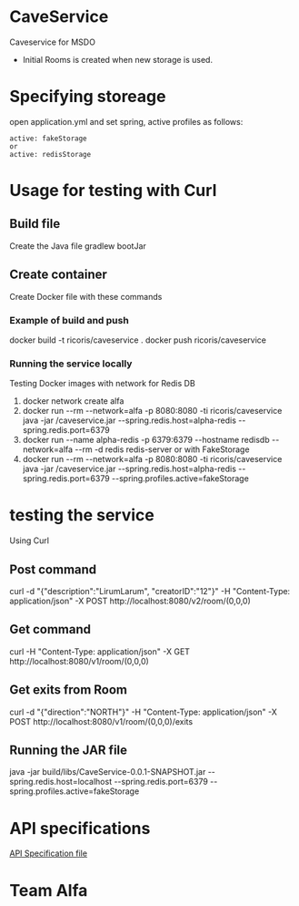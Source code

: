 # CaveService

Caveservice for MSDO

* Initial Rooms is created when new storage is used.

# Specifying storeage 
open application.yml and set spring, active profiles as follows:

    active: fakeStorage 
    or 
    active: redisStorage
# Usage for testing with Curl

## Build file

Create the Java file
gradlew bootJar

## Create container
Create Docker file with these commands

### Example of build and push
docker build -t ricoris/caveservice .
docker push ricoris/caveservice

### Running the service locally
Testing Docker images with network for Redis DB
1. docker network create alfa
2. docker run --rm  --network=alfa -p 8080:8080  -ti ricoris/caveservice java -jar /caveservice.jar --spring.redis.host=alpha-redis --spring.redis.port=6379
3. docker run --name alpha-redis -p 6379:6379 --hostname redisdb --network=alfa --rm -d redis redis-server
or with FakeStorage
4. docker run --rm  --network=alfa -p 8080:8080  -ti ricoris/caveservice java -jar /caveservice.jar --spring.redis.host=alpha-redis --spring.redis.port=6379 --spring.profiles.active=fakeStorage
# testing the service

Using Curl

## Post command
curl -d "{\"description\":\"LirumLarum\", \"creatorID\":\"12\"}" -H "Content-Type: application/json" -X POST http://localhost:8080/v2/room/(0,0,0)
## Get command
curl  -H "Content-Type: application/json" -X GET http://localhost:8080/v1/room/(0,0,0)

## Get exits from Room 

curl -d "{\"direction\":\"NORTH\"}" -H "Content-Type: application/json" -X POST http://localhost:8080/v1/room/(0,0,0)/exits



## Running the JAR file

java -jar build/libs/CaveService-0.0.1-SNAPSHOT.jar --spring.redis.host=localhost --spring.redis.port=6379 --spring.profiles.active=fakeStorage

# API specifications

[API Specification file](CAveService%20REST%20API%20v2.txt)

# Team Alfa

